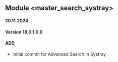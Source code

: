## Module <master_search_systray>

#### 20.11.2024
#### Version 18.0.1.0.0
#### ADD

- Initial commit for Advanced Search In Systray
